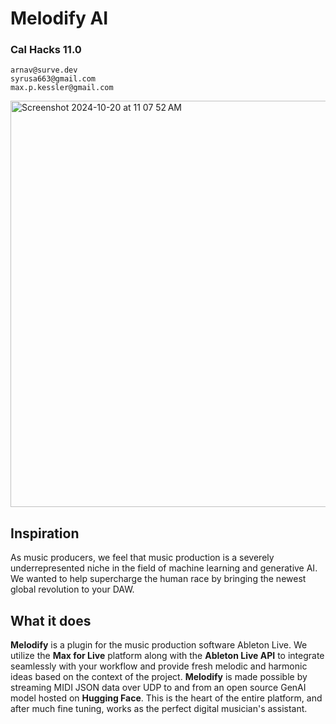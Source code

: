 # Melodify AI
### Cal Hacks 11.0
```
arnav@surve.dev
syrusa663@gmail.com
max.p.kessler@gmail.com
```
<img width="650" alt="Screenshot 2024-10-20 at 11 07 52 AM" src="https://github.com/user-attachments/assets/a028c049-771f-42f9-b18d-480520af61c7">


## Inspiration
As music producers, we feel that music production is a severely underrepresented niche in the field of machine learning and generative AI. We wanted to help supercharge the human race by bringing the newest global revolution to your DAW.

## What it does
**Melodify** is a plugin for the music production software Ableton Live. We utilize the **Max for Live** platform along with the **Ableton Live API** to integrate seamlessly with your workflow and provide fresh melodic and harmonic ideas based on the context of the project. **Melodify** is made possible by streaming MIDI JSON data over UDP to and from an open source GenAI model hosted on **Hugging Face**. This is the heart of the entire platform, and after much fine tuning, works as the perfect digital musician's assistant.
